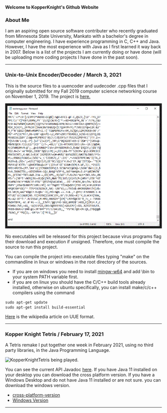 
**Welcome to KopperKnight's Github Website**

### About Me

I am an aspiring open source software contributer who recently graduated from Minnesota State University, Mankato with
a bachelor's degree in computer engineering. I have experience programming in C, C++ and Java. However, I have the most experience with
Java as I first learned it way back in 2007. Below is a list of the projects I am currently doing or have done (will be uploading more coding projects
I have done in the past soon).

***
### Unix-to-Unix Encoder/Decoder / March 3, 2021

This is the source files to a uuencoder and uudecoder .cpp files that I originally submitted for 
my Fall 2019 computer science networking course on November 1, 2019. The project is [here.](https://github.com/KopperKnight/uue2019)

![UUE format converts any file to safe-for-transmission ascii text](kopperknightuue.gif)

No executables will be released for this project because virus programs flag their download and execution if unsigned. Therefore, one must compile the source to run this project.

You can compile the project into executable files typing "make" on the commandline in linux or windows in the root directory of the sources.

- If you are on windows you need to install [mingw-w64](http://mingw-w64.org/) and add <mingw-location>\bin to your system PATH variable first. 
- if you are on linux you should have the C/C++ build tools already installed, otherwise on ubuntu specifically, you can install make/c/c++ compilers using the command 
```
sudo apt-get update
sudo apt-get install build-essential
```

[Here](https://en.wikipedia.org/wiki/Uuencoding) is the wikipedia article on UUE format.

***

### Kopper Knight Tetris / February 17, 2021

A Tetris remake I put together one week in February 2021, using no third party libraries, in the Java Programming Language. 


![KopperKnightTetris being played.](kopperknighttetris500w.gif)  


You can see the current API Javadoc [here](kopperknighttetris/index.html). If you have Java 11 installed on your desktop you can download the cross platform version. If you have a Windows Desktop and do not have Java 11 installed or are not sure. you can download the windows version. 


- [cross-platform-version](https://github.com/KopperKnight/KopperKnightTetris/releases/tag/0.212jar) 
- [Windows Version](https://github.com/KopperKnight/KopperKnightTetris/releases/tag/0.212win)

***

<!---This is a work in progress for now. As my projects progress I will post them here.-->

<!---In the meantime the default template filler will exist below this line. -->
<!---____________________-->

<!---Test link. Click [HERE](myhtmlpage.html)-->

<!---You can use the [editor on GitHub](https://github.com/KopperKnight/kopperknight.github.io/edit/main/index.md) to maintain and preview the content for your website in Markdown files.-->

<!---Whenever you commit to this repository, GitHub Pages will run [Jekyll](https://jekyllrb.com/) to rebuild the pages in your site, from the content in your Markdown files.-->

<!---### Markdown-->

<!---Markdown **is a lightweight** and easy-to-use syntax for styling your writing. It includes conventions for-->

<!---```markdown-->
<!---Syntax highlighted code block-->

<!---# Header 1-->
<!---## Header 2-->
<!---### Header 3-->

<!---- Bulleted-->
<!---- List-->

<!---1. Numbered-->
<!---2. List-->

<!---**Bold** and _Italic_ and `Code` text-->

<!---[Link](url) and ![Image](src)-->
<!---```-->

<!---For more details see [GitHub Flavored Markdown](https://guides.github.com/features/mastering-markdown/). -->

<!---### Jekyll Themes-->

<!---Your Pages site will use the layout and styles from the Jekyll theme you have selected in your [repository settings](https://github.com/KopperKnight/kopperknight.github.io/settings). The name of this theme is saved in the Jekyll `_config.yml` configuration file.-->

<!---### Support or Contact -->

<!---Having trouble with Pages? Check out our [documentation](https://docs.github.com/categories/github-pages-basics/) or [contact support](https://support.github.com/contact) and we’ll help you sort it out. -->

